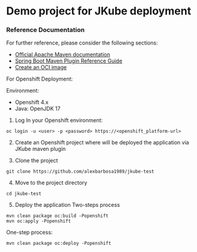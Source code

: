 # Demo project for JKube deployment

### Reference Documentation
For further reference, please consider the following sections:

* [Official Apache Maven documentation](https://maven.apache.org/guides/index.html)
* [Spring Boot Maven Plugin Reference Guide](https://docs.spring.io/spring-boot/docs/3.2.3/maven-plugin/reference/html/)
* [Create an OCI image](https://docs.spring.io/spring-boot/docs/3.2.3/maven-plugin/reference/html/#build-image)


For Openshift Deployment:


Environment:
- Openshift 4.x
- Java: OpenJDK 17


1. Log In your Openshift environment:
~~~
oc login -u <user> -p <password> https://<openshift_platform-url>
~~~

2. Create an Openshift project where will be deployed the application via JKube maven plugin

3. Clone the project
~~~
git clone https://github.com/alexbarbosa1989/jkube-test
~~~

4. Move to the project directory
~~~
cd jkube-test
~~~

5. Deploy the application
Two-steps process
~~~
mvn clean package oc:build -Popenshift
mvn oc:apply -Popenshift
~~~

One-step process:
~~~
mvn clean package oc:deploy -Popenshift 
~~~

